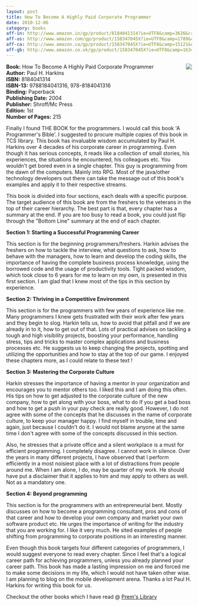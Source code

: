 ```yaml
---
layout: post
title: How To Become A Highly Paid Corporate Programmer
date: 2010-12-06
category: books
aff-in: http://www.amazon.in/gp/product/8184041314?ie=UTF8&camp=3626&creativeASIN=8184041314&linkCode=xm2&tag=smileprem-in-21
aff-us: http://www.amazon.com/gp/product/158347045X?ie=UTF8&camp=1789&creativeASIN=158347045X&linkCode=xm2&tag=smileprem-us-20
aff-ca: http://www.amazon.ca/gp/product/158347045X?ie=UTF8&camp=15121&creativeASIN=158347045X&linkCode=xm2&tag=smileprem-ca-20
aff-gb: http://www.amazon.co.uk/gp/product/158347045X?ie=UTF8&camp=1634&creativeASIN=158347045X&linkCode=xm2&tag=smileprem-gb-21
---
```


<img style="clear: right; float: right; margin-bottom: 1em; margin-left: 1em;" 
src="{{site.img-url}}/how-to-become-a-highly-paid-programmer-paul-harkins.jpg"/>
**Book:** How To Become A Highly Paid Corporate Programmer  
**Author:** Paul H. Harkins  
**ISBN:** 8184041314  
**ISBN-13:** 9788184041316, 978-8184041316  
**Binding:** Paperback  
**Publishing Date:** 2004  
**Publisher:** Shroff/Mc Press  
**Edition:** 1st  
**Number of Pages:** 215  
  
Finally I found THE BOOK for the programmers. I would call this book 'A Programmer's Bible'. I suggested to procure multiple copies of this book in TCS library. This book has invaluable wisdom accumulated by Paul H. Harkins over 4 decades of his corporate career in programming. Even though it has serious concepts, it reads like a collection of small stories, his experiences, the situations he encountered, his colleagues etc. You wouldn't get bored even in a single chapter. This guy is programming from the dawn of the computers. Mainly into RPG. Most of the java/other technology developers out there can take the message out of this book's examples and apply it to their respective streams.  
  
This book is divided into four sections, each deals with a specific purpose. The target audience of this book are from the freshers to the veterans in the top of their career hierarchy. The best part is that, every chapter has a summary at the end. If you are too busy to read a book, you could just flip through the "Bottom Line" summary at the end of each chapter.  
  
**Section 1: Starting a Successful Programming Career**  

This section is for the beginning programmers/freshers. Harkin advises the freshers on how to tackle the interview, what questions to ask, how to behave with the managers, how to learn and develop the coding skills, the importance of having the complete business process knowledge, using the borrowed code and the usage of productivity tools. Tight packed wisdom, which took close to 6 years for me to learn on my own, is presented in this first section. I am glad that I knew most of the tips in this section by experience.  
  
**Section 2: Thriving in a Competitive Environment**  

This section is for the programmers with few years of experience like me. Many programmers I knew gets frustrated with their work after few years and they begin to slog. Harkin tells us, how to avoid that pitfall and if we are already in to it, how to get out of that. Lots of practical advises on tackling a tough and high visibility projects, boosting your performance, handling stress, tips and tricks to master complex applications and business processes etc. He suggests us to keep changing the projects, spotting and utilizing the opportunities and how to stay at the top of our game. I enjoyed these chapters more, as I could relate to these text !  
  
**Section 3: Mastering the Corporate Culture**  

Harkin stresses the importance of having a mentor in your organization and encourages you to mentor others too. I liked this and I am doing this often. His tips on how to get adjusted to the corporate culture of the new company, how to get along with your boss, what to do If you get a bad boss and how to get a push in your pay check are really good. However, I do not agree with some of the concepts that he discusses in the name of corporate culture, to keep your manager happy. I find myself in trouble, time and again, just because I couldn't do it. I would not blame anyone at the same time I don't agree with some of the concepts discussed in this section.  

Also, he stresses that a private office and a silent workplace is a must for efficient programming. I completely disagree. I cannot work in silence. Over the years in many different projects, I have observed that I perform efficiently in a most noisiest place with a lot of distractions from people around me. When I am alone, I do, may be quarter of my work. He should have put a disclaimer that it applies to him and may apply to others as well. Not as a mandatory one.  
  
**Section 4: Beyond programming**  

This section is for the programmers with an entrepreneurial bent. Mostly discusses on how to become a programming consultant, pros and cons of that career and how to develop your own company and market your own software product etc. He urges the importance of writing for the industry that you are working for. I like it very much. He sited examples of people shifting from programming to corporate positions in an interesting manner.  
  
Even though this book targets four different categories of programmers, I would suggest everyone to read every chapter. Since I feel that's a logical career path for achieving programmers, unless you already planned your career path. This book has made a lasting impression on me and forced me to make some decisions in my life, which I would not have taken other wise. I am planning to blog on the mobile development arena. Thanks a lot Paul H. Harkins for writing this book for us.  

Checkout the other books which I have read @ [Prem's Library]({{site.url}}/category/books/)  
